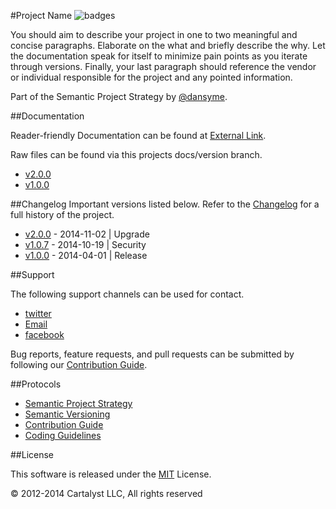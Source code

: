 #Project Name ![badges](http://img.shields.io/badge/badges-here-green.svg?style=flat-square)

You should aim to describe your project in one to two meaningful and concise paragraphs. Elaborate on the what and briefly describe the why. Let the documentation speak for itself to minimize pain points as you iterate through versions. Finally, your last paragraph should reference the vendor or individual responsible for the project and any pointed information.

Part of the Semantic Project Strategy by [@dansyme](https://twitter.com/@dansyme).

##Documentation

Reader-friendly Documentation can be found at [External Link](link/to/documentation).

Raw files can be found via this projects docs/version branch.

- [v2.0.0](path/to/branch/version)
- [v1.0.0](path/to/branch/version)

##Changelog
Important versions listed below. Refer to the [Changelog](CHANGELOG.md) for a full history of the project.

- [v2.0.0](CHANGELOG.md/#v200---2014-11-02--upgrade) - 2014-11-02 | Upgrade
- [v1.0.7](CHANGELOG.md/#v107---2014-10-19--security) - 2014-10-19 | Security
- [v1.0.0](CHANGELOG.md/#v100---2014-04-01) - 2014-04-01 | Release

##Support

The following support channels can be used for contact.

- [twitter](path/to/twitter)
- [Email](path/to/contact/form)
- [facebook](path/to/facebook)

Bug reports, feature requests, and pull requests can be submitted by following our [Contribution Guide](PROTOCOL.md/#).


##Protocols

- [Semantic Project Strategy](PROTOCOL.md/#)
- [Semantic Versioning](PROTOCOL.md/#)
- [Contribution Guide](PROTOCOL.md/#)
- [Coding Guidelines](PROTOCOL.md/#)

##License

This software is released under the [MIT](LICENSE) License.

© 2012-2014 Cartalyst LLC, All rights reserved
